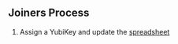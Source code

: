 ## Joiners Process

1. Assign a YubiKey and update the [spreadsheet](https://docs.google.com/spreadsheets/d/10ykIA656pnmkFTZsMfFb1eyWva0yKWOka9YxIVbhfo0/edit)
